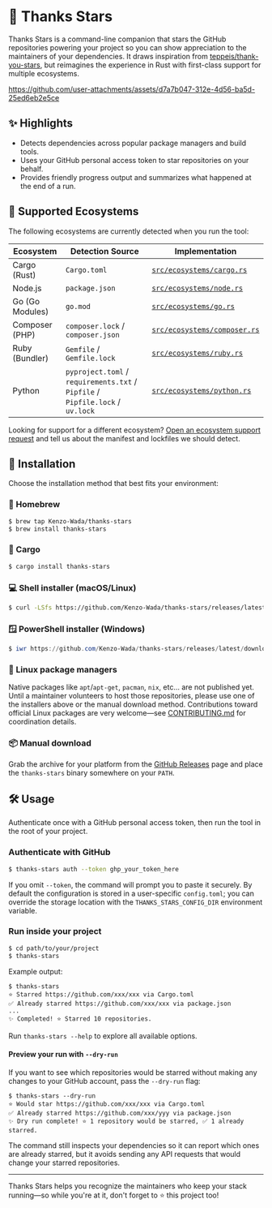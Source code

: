 # 🌟 Thanks Stars

Thanks Stars is a command-line companion that stars the GitHub repositories powering your project so you can show appreciation to the maintainers of your dependencies. It draws inspiration from [teppeis/thank-you-stars](https://github.com/teppeis/thank-you-stars), but reimagines the experience in Rust with first-class support for multiple ecosystems.

https://github.com/user-attachments/assets/d7a7b047-312e-4d56-ba5d-25ed6eb2e5ce

## ✨ Highlights

- Detects dependencies across popular package managers and build tools.
- Uses your GitHub personal access token to star repositories on your behalf.
- Provides friendly progress output and summarizes what happened at the end of a run.

## 🧭 Supported Ecosystems

The following ecosystems are currently detected when you run the tool:

| Ecosystem       | Detection Source                                                               | Implementation                                             |
| --------------- | ------------------------------------------------------------------------------ | ---------------------------------------------------------- |
| Cargo (Rust)    | `Cargo.toml`                                                                   | [`src/ecosystems/cargo.rs`](src/ecosystems/cargo.rs)       |
| Node.js         | `package.json`                                                                 | [`src/ecosystems/node.rs`](src/ecosystems/node.rs)         |
| Go (Go Modules) | `go.mod`                                                                       | [`src/ecosystems/go.rs`](src/ecosystems/go.rs)             |
| Composer (PHP)  | `composer.lock` / `composer.json`                                              | [`src/ecosystems/composer.rs`](src/ecosystems/composer.rs) |
| Ruby (Bundler)  | `Gemfile` / `Gemfile.lock`                                                     | [`src/ecosystems/ruby.rs`](src/ecosystems/ruby.rs)         |
| Python          | `pyproject.toml` / `requirements.txt` / `Pipfile` / `Pipfile.lock` / `uv.lock` | [`src/ecosystems/python.rs`](src/ecosystems/python.rs)     |

Looking for support for a different ecosystem? [Open an ecosystem support request](https://github.com/Kenzo-Wada/thanks-stars/issues/new?template=ecosystem_support_request.md) and tell us about the manifest and lockfiles we should detect.

## 🚀 Installation

Choose the installation method that best fits your environment:

### 🍺 Homebrew

```bash
$ brew tap Kenzo-Wada/thanks-stars
$ brew install thanks-stars
```

### 🦀 Cargo

```bash
$ cargo install thanks-stars
```

### 💻 Shell installer (macOS/Linux)

```bash
$ curl -LSfs https://github.com/Kenzo-Wada/thanks-stars/releases/latest/download/thanks-stars-installer.sh | sh
```

### 🪟 PowerShell installer (Windows)

```powershell
$ iwr https://github.com/Kenzo-Wada/thanks-stars/releases/latest/download/thanks-stars-installer.ps1 -useb | iex
```

### 🐧 Linux package managers

Native packages like `apt`/`apt-get`, `pacman`, `nix`, etc... are not published yet. Until a maintainer volunteers to host those repositories, please use one of the installers above or the manual download method. Contributions toward official Linux packages are very welcome—see [CONTRIBUTING.md](CONTRIBUTING.md) for coordination details.

### 📦 Manual download

Grab the archive for your platform from the [GitHub Releases](https://github.com/Kenzo-Wada/thanks-stars/releases) page and place the `thanks-stars` binary somewhere on your `PATH`.

## 🛠 Usage

Authenticate once with a GitHub personal access token, then run the tool in the root of your project.

### Authenticate with GitHub

```bash
$ thanks-stars auth --token ghp_your_token_here
```

If you omit `--token`, the command will prompt you to paste it securely. By default the configuration is stored in a user-specific `config.toml`; you can override the storage location with the `THANKS_STARS_CONFIG_DIR` environment variable.

### Run inside your project

```bash
$ cd path/to/your/project
$ thanks-stars
```

Example output:

```
$ thanks-stars
⭐ Starred https://github.com/xxx/xxx via Cargo.toml
✅ Already starred https://github.com/xxx/xxx via package.json
...
✨ Completed! ⭐ Starred 10 repositories.
```

Run `thanks-stars --help` to explore all available options.

#### Preview your run with `--dry-run`

If you want to see which repositories would be starred without making any
changes to your GitHub account, pass the `--dry-run` flag:

```
$ thanks-stars --dry-run
⭐ Would star https://github.com/xxx/xxx via Cargo.toml
✅ Already starred https://github.com/xxx/yyy via package.json
✨ Dry run complete! ⭐ 1 repository would be starred, ✅ 1 already starred.
```

The command still inspects your dependencies so it can report which ones are
already starred, but it avoids sending any API requests that would change your
starred repositories.

---

Thanks Stars helps you recognize the maintainers who keep your stack running—so while you're at it, don't forget to ⭐ this project too!
